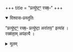 +++
title = "प्रत्यु॑ष्ट॒ꣳ॒ रख्ष॒ᳶ"
+++

<details open><summary>विश्वास-प्रस्तुतिः</summary>

"प्रत्यु॑ष्ट॒ꣳ॒ रख्ष॒ᳶ प्रत्यु॑ष्टा॒ अरा॑तय॒" इत्या॑ह ।  
रख्ष॑सा॒म् अप॑हत्यै ।
</details>

<details><summary>मूलम्</summary>

"प्रत्यु॑ष्ट॒ꣳ॒ रख्ष॒ᳶ प्रत्यु॑ष्टा॒ अरा॑तय॒" इत्या॑ह ।  
रख्ष॑सा॒म् अप॑हत्यै ।
</details>
